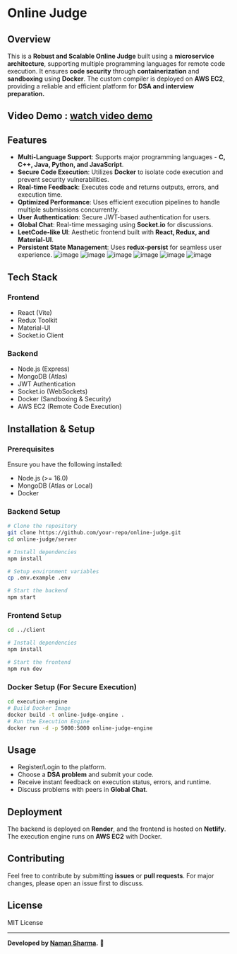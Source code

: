 # Online Judge

## Overview
This is a **Robust and Scalable Online Judge** built using a **microservice architecture**, supporting multiple programming languages for remote code execution. It ensures **code security** through **containerization** and **sandboxing** using **Docker**. The custom compiler is deployed on **AWS EC2**, providing a reliable and efficient platform for **DSA and interview preparation.**
## Video Demo : [watch video demo](https://www.loom.com/share/ab008802715c4cf884e492ff1bf670e1)
## Features
- **Multi-Language Support**: Supports major programming languages - **C, C++, Java, Python, and JavaScript**.
- **Secure Code Execution**: Utilizes **Docker** to isolate code execution and prevent security vulnerabilities.
- **Real-time Feedback**: Executes code and returns outputs, errors, and execution time.
- **Optimized Performance**: Uses efficient execution pipelines to handle multiple submissions concurrently.
- **User Authentication**: Secure JWT-based authentication for users.
- **Global Chat**: Real-time messaging using **Socket.io** for discussions.
- **LeetCode-like UI**: Aesthetic frontend built with **React, Redux, and Material-UI**.
- **Persistent State Management**: Uses **redux-persist** for seamless user experience.
![image](https://github.com/user-attachments/assets/5fd51bbf-5a7c-425d-980f-bda72a70865b)
![image](https://github.com/user-attachments/assets/4bf60d00-5bb5-41e1-b237-1055433c2008)
![image](https://github.com/user-attachments/assets/ba802e06-c324-4d5a-ac7c-41ec7be0c469)
![image](https://github.com/user-attachments/assets/02c2479e-c92d-4d93-9571-a50a6109a1a0)
![image](https://github.com/user-attachments/assets/749627b0-a2d4-48d9-9612-0aa6977763d1)
![image](https://github.com/user-attachments/assets/b37b4302-13e9-4b51-8ce9-9c1c872fede7)






## Tech Stack
### **Frontend**
- React (Vite)
- Redux Toolkit
- Material-UI
- Socket.io Client

### **Backend**
- Node.js (Express)
- MongoDB (Atlas)
- JWT Authentication
- Socket.io (WebSockets)
- Docker (Sandboxing & Security)
- AWS EC2 (Remote Code Execution)

## Installation & Setup
### Prerequisites
Ensure you have the following installed:
- Node.js (>= 16.0)
- MongoDB (Atlas or Local)
- Docker

### Backend Setup
```sh
# Clone the repository
git clone https://github.com/your-repo/online-judge.git
cd online-judge/server

# Install dependencies
npm install

# Setup environment variables
cp .env.example .env

# Start the backend
npm start
```

### Frontend Setup
```sh
cd ../client

# Install dependencies
npm install

# Start the frontend
npm run dev
```

### Docker Setup (For Secure Execution)
```sh
cd execution-engine
# Build Docker Image
docker build -t online-judge-engine .
# Run the Execution Engine
docker run -d -p 5000:5000 online-judge-engine
```

## Usage
- Register/Login to the platform.
- Choose a **DSA problem** and submit your code.
- Receive instant feedback on execution status, errors, and runtime.
- Discuss problems with peers in **Global Chat**.

## Deployment
The backend is deployed on **Render**, and the frontend is hosted on **Netlify**. The execution engine runs on **AWS EC2** with Docker.

## Contributing
Feel free to contribute by submitting **issues** or **pull requests**. For major changes, please open an issue first to discuss.

## License
MIT License

---
**Developed by [Naman Sharma](https://github.com/your-github).** 🚀

